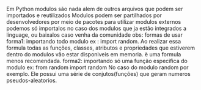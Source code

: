 Em Python modulos são nada alem de outros arquivos que podem ser importados e reutilizados 
Modulos podem ser partilhados por desenvolvedores por meio de pacotes 
para utilizar modulos externos podemos só importalos no caso dos modulos que ja estão integrados a linguage, ou baixalos caso venha da comunidade
    obs: formas  de usar 
    forma1: importando todo modulo
        ex : import random.
        Ao realizar essa formula todas as funções, classes, atributos e propriedades que estiverem dentro do modulos vão estar disponiveis em memoria. è uma formula menos recomendada.
    forma2: importando só uma função especifica do modulo
        ex: from random import random
No caso do modulo random por exemplo. Ele possui uma série de conjutos(funções) que geram numeros pseudos-aleatorios.

